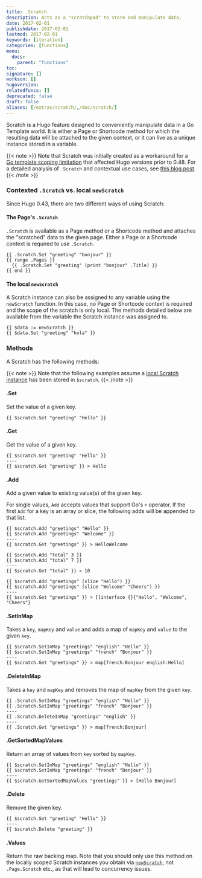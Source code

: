 ```yaml
---
title: .Scratch
description: Acts as a "scratchpad" to store and manipulate data.
date: 2017-02-01
publishdate: 2017-02-01
lastmod: 2017-02-01
keywords: [iteration]
categories: [functions]
menu:
  docs:
    parent: "functions"
toc:
signature: []
workson: []
hugoversion:
relatedfuncs: []
deprecated: false
draft: false
aliases: [/extras/scratch/,/doc/scratch/]
---
```


Scratch is a Hugo feature designed to conveniently manipulate data in a Go Template world. It is either a Page or Shortcode method for which the resulting data will be attached to the given context, or it can live as a unique instance stored in a variable.

{{< note >}}
Note that Scratch was initially created as a workaround for a [Go template scoping limitation](https://github.com/golang/go/issues/10608) that affected Hugo versions prior to 0.48. For a detailed analysis of `.Scratch` and contextual use cases, see [this blog post](https://regisphilibert.com/blog/2017/04/hugo-scratch-explained-variable/).
{{< /note >}}

### Contexted `.Scratch` vs. local `newScratch`

Since Hugo 0.43, there are two different ways of using Scratch:

#### The Page's `.Scratch`

`.Scratch` is available as a Page method or a Shortcode method and attaches the "scratched" data to the given page. Either a Page or a Shortcode context is required to use `.Scratch`.

```go-html-template
{{ .Scratch.Set "greeting" "bonjour" }}
{{ range .Pages }}
  {{ .Scratch.Set "greeting" (print "bonjour" .Title) }}
{{ end }}
```

#### The local `newScratch`

A Scratch instance can also be assigned to any variable using the `newScratch` function. In this case, no Page or Shortcode context is required and the scope of the scratch is only local. The methods detailed below are available from the variable the Scratch instance was assigned to.

```go-html-template
{{ $data := newScratch }}
{{ $data.Set "greeting" "hola" }}
```

### Methods

A Scratch has the following methods:

{{< note >}}
Note that the following examples assume a [local Scratch instance](#the-local-newscratch) has been stored in `$scratch`.
{{< /note >}}

#### .Set

Set the value of a given key.

```go-html-template
{{ $scratch.Set "greeting" "Hello" }}
```

#### .Get

Get the value of a given key.

```go-html-template
{{ $scratch.Set "greeting" "Hello" }}
----
{{ $scratch.Get "greeting" }} > Hello
```

#### .Add

Add a given value to existing value(s) of the given key.

For single values, `Add` accepts values that support Go's `+` operator. If the first `Add` for a key is an array or slice, the following adds will be appended to that list.

```go-html-template
{{ $scratch.Add "greetings" "Hello" }}
{{ $scratch.Add "greetings" "Welcome" }}
----
{{ $scratch.Get "greetings" }} > HelloWelcome
```

```go-html-template
{{ $scratch.Add "total" 3 }}
{{ $scratch.Add "total" 7 }}
----
{{ $scratch.Get "total" }} > 10
```

```go-html-template
{{ $scratch.Add "greetings" (slice "Hello") }}
{{ $scratch.Add "greetings" (slice "Welcome" "Cheers") }}
----
{{ $scratch.Get "greetings" }} > []interface {}{"Hello", "Welcome", "Cheers"}
```

#### .SetInMap

Takes a `key`, `mapKey` and `value` and adds a map of `mapKey` and `value` to the given `key`.

```go-html-template
{{ $scratch.SetInMap "greetings" "english" "Hello" }}
{{ $scratch.SetInMap "greetings" "french" "Bonjour" }}
----
{{ $scratch.Get "greetings" }} > map[french:Bonjour english:Hello]
```

#### .DeleteInMap
Takes a `key` and `mapKey` and removes the map of `mapKey` from the given `key`.

```go-html-template
{{ .Scratch.SetInMap "greetings" "english" "Hello" }}
{{ .Scratch.SetInMap "greetings" "french" "Bonjour" }}
----
{{ .Scratch.DeleteInMap "greetings" "english" }}
----
{{ .Scratch.Get "greetings" }} > map[french:Bonjour]
```

#### .GetSortedMapValues

Return an array of values from `key` sorted by `mapKey`.

```go-html-template
{{ $scratch.SetInMap "greetings" "english" "Hello" }}
{{ $scratch.SetInMap "greetings" "french" "Bonjour" }}
----
{{ $scratch.GetSortedMapValues "greetings" }} > [Hello Bonjour]
```

#### .Delete

Remove the given key.

```go-html-template
{{ $scratch.Set "greeting" "Hello" }}
----
{{ $scratch.Delete "greeting" }}
```

#### .Values

Return the raw backing map. Note that you should only use this method on the locally scoped Scratch instances you obtain via [`newScratch`](#the-local-newscratch), not `.Page.Scratch` etc., as that will lead to concurrency issues.


[pagevars]: /variables/page/
